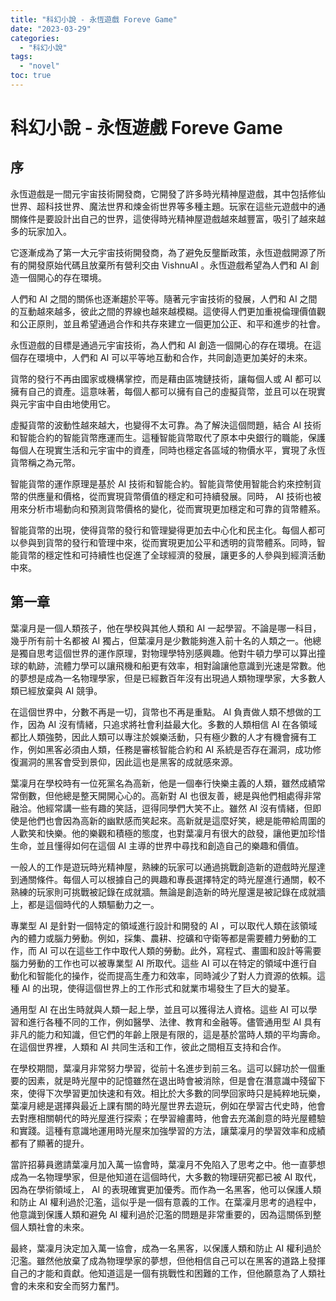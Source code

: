 ```yaml
---
title: "科幻小說 - 永恆遊戲 Foreve Game"
date: "2023-03-29"
categories:
  - "科幻小說"
tags:
  - "novel"
toc: true
---
```


# 科幻小說 - 永恆遊戲 Foreve Game

## 序

永恆遊戲是一間元宇宙技術開發商，它開發了許多時光精神屋遊戲，其中包括修仙世界、超科技世界、魔法世界和煉金術世界等多種主題。玩家在這些元遊戲中的通關條件是要設計出自己的世界，這使得時光精神屋遊戲越來越豐富，吸引了越來越多的玩家加入。

它逐漸成為了第一大元宇宙技術開發商，為了避免反壟斷政策，永恆遊戲開源了所有的開發原始代碼且放棄所有營利交由 VishnuAI 。永恆遊戲希望為人們和 AI 創造一個開心的存在環境。

人們和 AI 之間的關係也逐漸趨於平等。隨著元宇宙技術的發展，人們和 AI 之間的互動越來越多，彼此之間的界線也越來越模糊。這使得人們更加重視倫理價值觀和公正原則，並且希望通過合作和共存來建立一個更加公正、和平和進步的社會。

永恆遊戲的目標是通過元宇宙技術，為人們和 AI 創造一個開心的存在環境。在這個存在環境中，人們和 AI 可以平等地互動和合作，共同創造更加美好的未來。

貨幣的發行不再由國家或機構掌控，而是藉由區塊鏈技術，讓每個人或 AI 都可以擁有自己的資產。這意味著，每個人都可以擁有自己的虛擬貨幣，並且可以在現實與元宇宙中自由地使用它。

<!--more-->

虛擬貨幣的波動性越來越大，也變得不太可靠。為了解決這個問題，結合 AI 技術和智能合約的智能貨幣應運而生。這種智能貨幣取代了原本中央銀行的職能，保護每個人在現實生活和元宇宙中的資產，同時也穩定各區域的物價水平，實現了永恆貨幣稱之為元幣。

智能貨幣的運作原理是基於 AI 技術和智能合約。智能貨幣使用智能合約來控制貨幣的供應量和價格，從而實現貨幣價值的穩定和可持續發展。同時， AI 技術也被用來分析市場動向和預測貨幣價格的變化，從而實現更加穩定和可靠的貨幣體系。

智能貨幣的出現，使得貨幣的發行和管理變得更加去中心化和民主化。每個人都可以參與到貨幣的發行和管理中來，從而實現更加公平和透明的貨幣體系。同時，智能貨幣的穩定性和可持續性也促進了全球經濟的發展，讓更多的人參與到經濟活動中來。

## 第一章

葉凜月是一個人類孩子，他在學校與其他人類和 AI 一起學習。不論是哪一科目，幾乎所有前十名都被 AI 獨占，但葉凜月是少數能夠進入前十名的人類之一。他總是獨自思考這個世界的運作原理，對物理學特別感興趣。他對牛頓力學可以算出撞球的軌跡，流體力學可以讓飛機和船更有效率，相對論讓他意識到光速是常數。他的夢想是成為一名物理學家，但是已經數百年沒有出現過人類物理學家，大多數人類已經放棄與 AI 競爭。

在這個世界中，分數不再是一切，貨幣也不再是重點。 AI 負責做人類不想做的工作，因為 AI 沒有情緒，只追求將社會利益最大化。多數的人類相信 AI 在各領域都比人類強勢，因此人類可以專注於娛樂活動，只有極少數的人才有機會擁有工作，例如黑客必須由人類，任務是審核智能合約和 AI 系統是否存在漏洞，成功修復漏洞的黑客會受到景仰，因此這也是黑客的成就感來源。

葉凜月在學校時有一位死黨名為高新，他是一個奉行快樂主義的人類，雖然成績常常倒數，但他總是整天開開心心的。高新對 AI 也很友善，總是與他們相處得非常融洽。他經常講一些有趣的笑話，逗得同學們大笑不止。雖然 AI 沒有情緒，但即使是他們也會因為高新的幽默感而笑起來。高新就是這麼好笑，總是能帶給周圍的人歡笑和快樂。他的樂觀和積極的態度，也對葉凜月有很大的啟發，讓他更加珍惜生命，並且懂得如何在這個 AI 主導的世界中尋找和創造自己的樂趣和價值。

一般人的工作是遊玩時光精神屋，熟練的玩家可以通過挑戰創造新的遊戲時光屋達到通關條件。每個人可以根據自己的興趣和專長選擇特定的時光屋進行通關，較不熟練的玩家則可挑戰被記錄在成就牆。無論是創造新的時光屋還是被記錄在成就牆上，都是這個時代的人類驅動力之一。

專業型 AI 是針對一個特定的領域進行設計和開發的 AI ，可以取代人類在該領域內的體力或腦力勞動。例如，採集、農耕、挖礦和守衛等都是需要體力勞動的工作，而 AI 可以在這些工作中取代人類的勞動。此外，寫程式、畫圖和設計等需要腦力勞動的工作也可以被專業型 AI 所取代。這些 AI 可以在特定的領域中進行自動化和智能化的操作，從而提高生產力和效率，同時減少了對人力資源的依賴。這種 AI 的出現，使得這個世界上的工作形式和就業市場發生了巨大的變革。

通用型 AI 在出生時就與人類一起上學，並且可以獲得法人資格。這些 AI 可以學習和進行各種不同的工作，例如醫學、法律、教育和金融等。儘管通用型 AI 具有非凡的能力和知識，但它們的年齡上限是有限的，這是基於當時人類的平均壽命。在這個世界裡，人類和 AI 共同生活和工作，彼此之間相互支持和合作。

在學校期間，葉凜月非常努力學習，從前十名進步到前三名。這可以歸功於一個重要的因素，就是時光屋中的記憶雖然在退出時會被消除，但是會在潛意識中殘留下來，使得下次學習更加快速和有效。相比於大多數的同學回家時只是純粹地玩樂，葉凜月總是選擇與最近上課有關的時光屋世界去遊玩，例如在學習古代史時，他會去對應相關朝代的時光屋進行探索；在學習繪畫時，他會去充滿創意的時光屋體驗和實踐。這種有意識地運用時光屋來加強學習的方法，讓葉凜月的學習效率和成績都有了顯著的提升。

當許招募員邀請葉凜月加入萬一協會時，葉凜月不免陷入了思考之中。他一直夢想成為一名物理學家，但是他知道在這個時代，大多數的物理研究都已被 AI 取代，因為在學術領域上， AI 的表現確實更加優秀。而作為一名黑客，他可以保護人類和防止 AI 權利過於氾濫，這似乎是一個有意義的工作。在葉凜月思考的過程中，他意識到保護人類和避免 AI 權利過於氾濫的問題是非常重要的，因為這關係到整個人類社會的未來。

最終，葉凜月決定加入萬一協會，成為一名黑客，以保護人類和防止 AI 權利過於氾濫。雖然他放棄了成為物理學家的夢想，但他相信自己可以在黑客的道路上發揮自己的才能和貢獻。他知道這是一個有挑戰性和困難的工作，但他願意為了人類社會的未來和安全而努力奮鬥。
